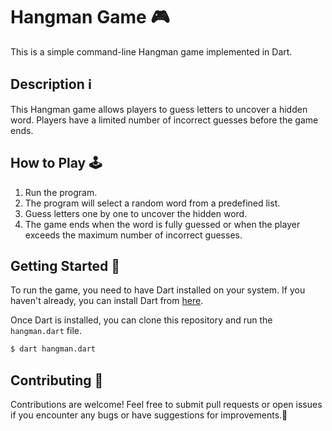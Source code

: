 # Hangman Game 🎮

This is a simple command-line Hangman game implemented in Dart.

## Description ℹ️

This Hangman game allows players to guess letters to uncover a hidden word. Players have a limited number of incorrect guesses before the game ends.

## How to Play 🕹️

1. Run the program.
2. The program will select a random word from a predefined list.
3. Guess letters one by one to uncover the hidden word.
4. The game ends when the word is fully guessed or when the player exceeds the maximum number of incorrect guesses.

## Getting Started 🚀

To run the game, you need to have Dart installed on your system. If you haven't already, you can install Dart from [here](https://dart.dev/get-dart).

Once Dart is installed, you can clone this repository and run the `hangman.dart` file.

```bash
$ dart hangman.dart
```

## Contributing 🤝

Contributions are welcome! Feel free to submit pull requests or open issues if you encounter any bugs or have suggestions for improvements.🚀
